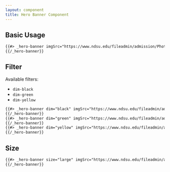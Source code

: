 ```yaml
---
layout: component
title: Hero Banner Component
---
```


## Basic Usage

```html
{{#> _hero-banner imgSrc="https://www.ndsu.edu/fileadmin/admission/Photos/graphics/about1.jpg"}}
{{/_hero-banner}}
```

## Filter

Available filters:
* `dim-black`
* `dim-green`
* `dim-yellow`


```html
{{#> _hero-banner dim="black" imgSrc="https://www.ndsu.edu/fileadmin/admission/Photos/graphics/about1.jpg"}}
{{/_hero-banner}}
{{#> _hero-banner dim="green" imgSrc="https://www.ndsu.edu/fileadmin/admission/Photos/graphics/about1.jpg"}}
{{/_hero-banner}}
{{#> _hero-banner dim="yellow" imgSrc="https://www.ndsu.edu/fileadmin/admission/Photos/graphics/about1.jpg"}}
{{/_hero-banner}}
```

## Size

```html
{{#> _hero-banner size="large" imgSrc="https://www.ndsu.edu/fileadmin/admission/Photos/graphics/about1.jpg"}}
{{/_hero-banner}}
```